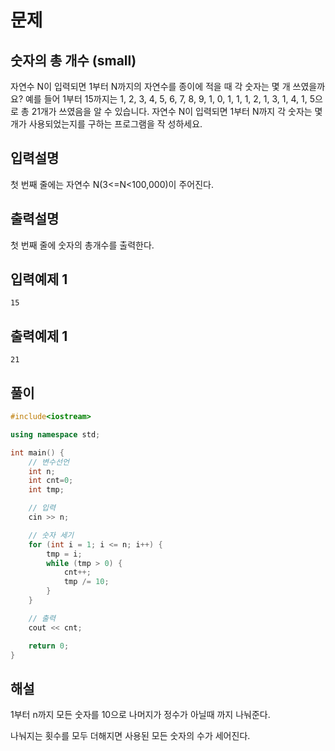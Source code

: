 # 문제

## 숫자의 총 개수 (small)

자연수 N이 입력되면 1부터 N까지의 자연수를 종이에 적을 때 각 숫자는 몇 개 쓰였을까요?
예를 들어 1부터 15까지는 1, 2, 3, 4, 5, 6, 7, 8, 9, 1, 0, 1, 1, 1, 2, 1, 3, 1, 4, 1, 5으로 
총 21개가 쓰였음을 알 수 있습니다. 
자연수 N이 입력되면 1부터 N까지 각 숫자는 몇 개가 사용되었는지를 구하는 프로그램을 작
성하세요.

## 입력설명

첫 번째 줄에는 자연수 N(3<=N<100,000)이 주어진다.

## 출력설명

첫 번째 줄에 숫자의 총개수를 출력한다.


## 입력예제 1

```
15

```



## 출력예제 1

```
21

```



## 풀이


```c++
#include<iostream>

using namespace std;

int main() {
	// 변수선언
	int n;
	int cnt=0;
	int tmp;

	// 입력
	cin >> n;

	// 숫자 세기
	for (int i = 1; i <= n; i++) {
		tmp = i;
		while (tmp > 0) {
			cnt++;
			tmp /= 10;
		}
	}

	// 출력
	cout << cnt;

	return 0;
}
```

## 해설

1부터 n까지 모든 숫자를 10으로 나머지가 정수가 아닐때 까지 나눠준다.

나눠지는 횟수를 모두 더해지면 사용된 모든 숫자의 수가 세어진다.